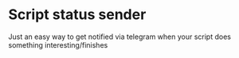 # Script status sender
Just an easy way to get notified via telegram when your script does something interesting/finishes
